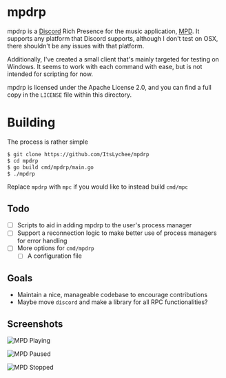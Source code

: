# mpdrp

mpdrp is a [Discord](https://discord.com) Rich Presence for the music application, [MPD](https://musicpd.org). It supports any platform that 
Discord supports, although I don't test on OSX, there shouldn't be any issues with that platform.

Additionally, I've created a small client that's mainly targeted for testing on Windows. It seems 
to work with each command with ease, but is not intended for scripting for now.

mpdrp is licensed under the Apache License 2.0, and you can find a full copy in the `LICENSE` file within this directory.

# Building

The process is rather simple
```bash
$ git clone https://github.com/ItsLychee/mpdrp
$ cd mpdrp
$ go build cmd/mpdrp/main.go
$ ./mpdrp
```

Replace `mpdrp` with `mpc` if you would like to instead build `cmd/mpc`

## Todo

- [ ] Scripts to aid in adding mpdrp to the user's process manager
- [ ] Support a reconnection logic to make better use of process managers for error handling
- [ ] More options for `cmd/mpdrp`
    - [ ] A configuration file

## Goals
- Maintain a nice, manageable codebase to encourage contributions
- Maybe move `discord` and make a library for all RPC functionalities?

## Screenshots 

![MPD Playing](https://raw.githubusercontent.com/ItsLychee/mpdrp/main/assets/showcase-playing.go)

![MPD Paused](https://raw.githubusercontent.com/ItsLychee/mpdrp/main/assets/showcase-paused.go)

![MPD Stopped](https://raw.githubusercontent.com/ItsLychee/mpdrp/main/assets/showcase-stopped.go)
